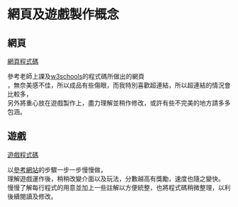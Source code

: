 # 網頁及遊戲製作概念

## 網頁

[網頁程式碼](https://github.com/Vialbum/wp109b/blob/main/homework/hostflie.html)  

參考老師上課及[w3schools](https://www.w3schools.com/html/default.asp)的程式碼所做出的網頁  
，無奈美感不佳，所以成品有些傷眼，而我特別喜歡超連結，所以超連結的情況會比較多，  
另外將重心放在遊戲製作上，盡力理解並稍作修改，或許有些不完美的地方請多多包涵。

## 遊戲

[遊戲程式碼](https://github.com/Vialbum/wp109b/blob/main/homework/hostflie.html)  

以[參考網站](https://developer.mozilla.org/zh-TW/docs/Games/Tutorials/2D_Breakout_game_pure_JavaScript)的步驟一步一步慢慢做，  
理解遊戲運作後，稍稍改變介面以及玩法，分數越高有獎勵，速度也隨之變快。
慢慢了解每行程式的用意並加上一些註解以方便統整，也將程式碼稍微整理，以利後續閱讀及修改。